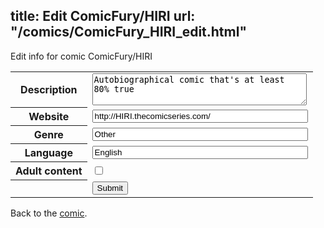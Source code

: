 title: Edit ComicFury/HIRI
url: "/comics/ComicFury_HIRI_edit.html"
---
Edit info for comic ComicFury/HIRI

<form name="comic" action="http://gaepostmail.appspot.com/comic/" method="post">
<table class="comicinfo">
<tr>
<th>Description</th><td><textarea name="description" cols="40" rows="3">Autobiographical comic that's at least 80% true</textarea></td>
</tr>
<tr>
<th>Website</th><td><input type="text" name="url" value="http://HIRI.thecomicseries.com/" size="40"/></td>
</tr>
<tr>
<th>Genre</th><td><input type="text" name="genre" value="Other" size="40"/></td>
</tr>
<tr>
<th>Language</th><td><input type="text" name="language" value="English" size="40"/></td>
</tr>
<tr>
<th>Adult content</th><td><input type="checkbox" name="adult" value="adult" /></td>
</tr>
<tr>
<th></th><td>
<input type="hidden" name="comic" value="ComicFury_HIRI" />
<input type="submit" name="submit" value="Submit" />
</td>
</tr>
</table>
</form>

Back to the [comic](ComicFury_HIRI.html).
